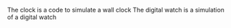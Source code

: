 The clock is a code to simulate a wall clock 
The digital watch is a simulation of a digital watch 
